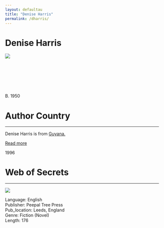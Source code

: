 ```yaml
---
layout: defaultau
title: "Denise Harris"
permalink: /dharris/
---
```

<!-- partial:index.partial.html -->
<div class="content">
    <h1>Denise Harris</h1>
    <div class="quote">
        <div><img src="https://www.peepaltreepress.com/sites/default/files/styles/author_large/public/Denise%20Harris.jpg?itok=bzhz5XTi" class="logo"></div>
    </div>
    <div class="timeline">
        <div style="padding-bottom:100px;"></div>
        <div class="block">
            <div class="date right"><p class="right">B. 1950</p></div>
            <div class="dot"></div>
            <div class="left first">
            <div class="author_country">
                <h1>Author Country</h1><hr>
          <div class="aclocation">  <p>Denise Harris is from <a href="{{ site.baseurl }}/62">Guyana.</a></p> </div>
                <div class="acreadmore"><a href="#" target="_blank">Read more</a></div>
            </div>
            </div>
        </div>
        <div class="block">
            <div class="date left"><p class="left">1996</p></div>
            <div class="dot"></div>
            <div class="right">
                <h1>Web of Secrets</h1><hr>
                <p><img src="https://m.media-amazon.com/images/I/5124CWV3Y9L._SX307_BO1,204,203,200_.jpg"></p>
                <p>
                Language: English<br/>
                Publisher: Peepal Tree Press<br/>
                Pub_location: Leeds, England<br/>
                Genre: Fiction (Novel)<br/>
                Length: 176  <br/>                   </p>
            </div>
        </div>
